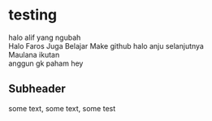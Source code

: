 # testing

halo alif yang ngubah <br>
Halo Faros Juga Belajar Make github
halo anju selanjutnya <br>
Maulana ikutan
<br>anggun gk paham hey </br>


## Subheader 

some text, some text, some test
